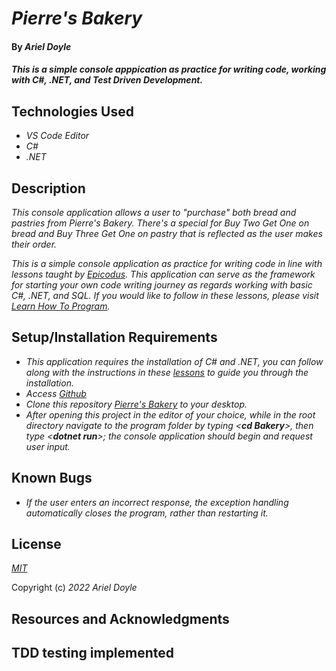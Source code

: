 # _Pierre's Bakery_

#### By _**Ariel Doyle**_

#### _This is a simple console apppication as practice for writing code, working with C#, .NET, and Test Driven Development._

## Technologies Used

- _VS Code Editor_
- _C#_
- _.NET_

## Description

_This console application allows a user to "purchase" both bread and pastries from Pierre's Bakery. There's a special for Buy Two Get One on bread and Buy Three Get One on pastry that is reflected as the user makes their order._

_This is a simple console application as practice for writing code in line with lessons taught by [Epicodus](https://www.epicodus.com). This application can serve as the framework for starting your own code writing journey as regards working with basic C#, .NET, and SQL. If you would like to follow in these lessons, please visit [Learn How To Program](https://www.learnhowtoprogram.com/c-and-net)._

## Setup/Installation Requirements

- _This application requires the installation of C# and .NET, you can follow along with the instructions in these [lessons](https://www.learnhowtoprogram.com/c-and-net-part-time/getting-started-with-c) to guide you through the installation._
- _Access [Github](https://github.com/)_
- _Clone this repository [Pierre's Bakery](https://github.com/Ariel-Doyle/PierresBakery) to your desktop._
- _After opening this project in the editor of your choice, while in the root directory navigate to the program folder by typing <**cd Bakery**>, then type <**dotnet run**>; the console application should begin and request user input._

## Known Bugs

- _If the user enters an incorrect response, the exception handling automatically closes the program, rather than restarting it._

## License

_[MIT](https://choosealicense.com/licenses/mit/)_

Copyright (c) _2022_ _Ariel Doyle_ 

## Resources and Acknowledgments

## TDD testing implemented